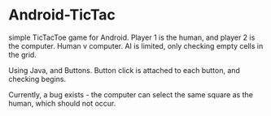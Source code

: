 # Android-TicTac
simple TicTacToe game for Android.
Player 1 is the human, and player 2 is the computer.
Human v computer.
AI is limited, only checking empty cells in the grid.

Using Java, and Buttons. Button click is attached to each button, and checking begins.

Currently, a bug exists - the computer can select the same square as the human, which should not occur.

